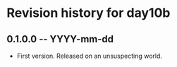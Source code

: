 # Revision history for day10b

## 0.1.0.0  -- YYYY-mm-dd

* First version. Released on an unsuspecting world.
